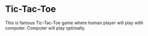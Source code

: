 # Tic-Tac-Toe
This is famous Tic-Tac-Toe game where human player will play with computer.
Computer will play optimally.

